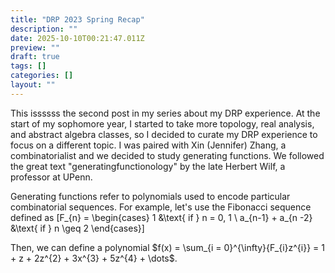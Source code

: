 ```yaml
---
title: "DRP 2023 Spring Recap"
description: ""
date: 2025-10-10T00:21:47.011Z
preview: ""
draft: true
tags: []
categories: []
layout: ""
---
```

This issssss the second post in my series about my DRP experience. At the start of my sophomore year, I started to take more topology, real analysis, and abstract algebra classes, so I decided to curate my DRP experience to focus on a different topic. I was paired with Xin (Jennifer) Zhang, a combinatorialist and we decided to study generating functions. We followed the great text "generatingfunctionology" by the late Herbert Wilf, a professor at UPenn. 

Generating functions refer to polynomials used to encode particular combinatorial sequences. For example, let's use the Fibonacci sequence defined as 
\[F_{n} = \begin{cases}
1 &\text{ if } n = 0, 1 \\
a_{n-1} + a_{n -2} &\text{ if } n \geq 2
\end{cases}\]

Then, we can define a polynomial $f(x) = \sum_{i = 0}^{\infty}{F_{i}z^{i}} = 1 + z + 2z^{2} + 3x^{3} + 5z^{4} + \dots$.